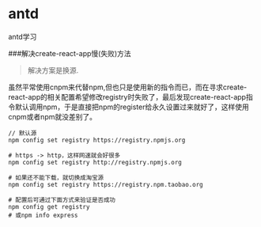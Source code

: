 # antd
antd学习



###解决create-react-app慢(失败)方法
>解决方案是换源.

虽然平常使用cnpm来代替npm,但也只是使用新的指令而已，而在寻求create-react-app的相关配置希望修改registry时失败了，最后发现create-react-app指令默认调用npm，于是直接把npm的register给永久设置过来就好了，这样使用cnpm或者npm就没差别了。

```
// 默认源
npm config set registry https://registry.npmjs.org

# https -> http，这样网速就会好很多
npm config set registry http://registry.npmjs.org 

# 如果还不能下载，就切换成淘宝源
npm config set registry https://registry.npm.taobao.org

# 配置后可通过下面方式来验证是否成功
npm config get registry
# 或npm info express

```
